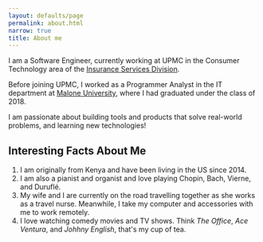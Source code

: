 ```yaml
---
layout: defaults/page
permalink: about.html
narrow: true
title: About me
---
```


I am a Software Engineer, currently working at UPMC in the Consumer Technology area of the [Insurance Services Division](https://www.upmchealthplan.com/about/about-upmc-insurance-services-division.aspx).

Before joining UPMC, I worked as a Programmer Analyst in the IT department at [Malone University](https://www.malone.edu/), where I had graduated under the class of 2018.

I am passionate about building tools and products that solve real-world problems, and learning new technologies!

## Interesting Facts About Me
1. I am originally from Kenya and have been living in the US since 2014.
2. I am also a pianist and organist and love playing Chopin, Bach, Vierne, and Duruflé.
3. My wife and I are currently on the road travelling together as she works as a travel nurse. Meanwhile, I take my computer and accessories with me to work remotely.
4. I love watching comedy movies and TV shows. Think _The Office_, _Ace Ventura_, and _Johhny English_, that's my cup of tea.